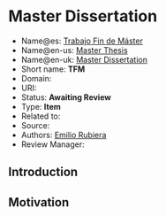 # Master Dissertation

* Name@es: [Trabajo Fin de Máster]()
* Name@en-us: [Master Thesis]()
* Name@en-uk: [Master Dissertation]()
* Short name: **TFM**
* Domain: 
* URI: 
* Status: **Awaiting Review**
* Type: **Item**
* Related to:
* Source: 
* Authors: [Emilio Rubiera](https://github.com/spitxa)
* Review Manager:

## Introduction



## Motivation